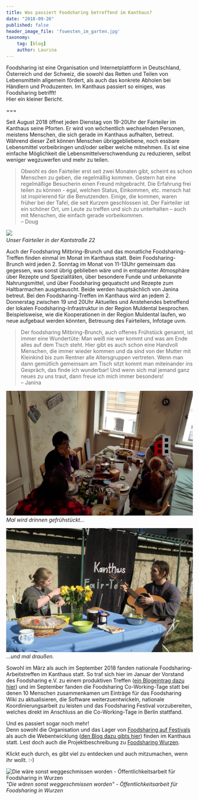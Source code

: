 ```yaml
---
title: Was passiert Foodsharing betreffend im Kanthaus?
date: "2018-09-26"
published: false
header_image_file: 'fswesten_im_garten.jpg'
taxonomy:
    tag: [blog]
    author: Laurina
---
```


Foodsharing ist eine Organisation und Internetplattform in Deutschland, Österreich und der Schweiz, die sowohl das Retten und Teilen von Lebensmitteln allgemein fördert, als auch das konkrete Abholen bei Händlern und Produzenten. Im Kanthaus passiert so einiges, was Foodsharing betrifft!<br>
Hier ein kleiner Bericht.

===

Seit August 2018 öffnet jeden Dienstag von 19-20Uhr der Fairteiler im Kanthaus seine Pforten. Er wird von wöchentlich wechselnden Personen, meistens Menschen, die sich gerade im Kanthaus aufhalten, betreut. Während dieser Zeit können Menschen übriggebliebene, noch essbare Lebensmittel vorbeibringen und/oder selber welche mitnehmen. Es ist eine einfache Möglichkeit die Lebensmittelverschwendung zu reduzieren, selbst weniger wegzuwerfen und mehr zu teilen.

> Obwohl es den Fairteiler erst seit zwei Monaten gibt, scheint es schon Menschen zu geben, die regelmäßig kommen. Gestern hat eine regelmäßige Besucherin einen Freund mitgebracht. Die Erfahrung frei teilen zu können - egal, welchen Status, Einkommen, etc. mensch hat ist inspirierend für die Benutzenden. Einige, die kommen, waren früher bei der Tafel, die seit Kurzem geschlossen ist. Der Fairteiler ist ein schöner Ort, um Leute zu treffen und sich zu unterhalten – auch mit Menschen, die einfach gerade vorbeikommen.<br>
> – Doug

![](Fairteiler_geöffnet_Schild.jpg)<br>
_Unser Fairteiler in der Kantstraße 22_

Auch der Foodsharing Mitbring-Brunch und das monatliche Foodsharing-Treffen finden einmal im Monat im Kanthaus statt. Beim Foodsharing-Brunch wird jeden 2. Sonntag im Monat von 11-13Uhr gemeinsam das gegessen, was sonst übrig geblieben wäre und in entspannter Atmosphäre über Rezepte und Spezialitäten, über besondere Funde und unbekannte Nahrungsmittel, und über Foodsharing gequatscht und Rezepte zum Haltbarmachen ausgetauscht. Beide werden hauptsächlich von Janina betreut. Bei den Foodsharing-Treffen im Kanthaus wird an jedem 2. Donnerstag zwischen 19 und 20Uhr Aktuelles und Anstehendes betreffend der lokalen Foodsharing-Infrastruktur in der Region Muldental besprochen. Beispielsweise, wie die Kooperationen in der Region Muldental laufen, wo neue aufgebaut werden könnten, Betreuung des Fairteilers, Infotage uvm.

> Der foodsharing Mitbring-Brunch, auch offenes Frühstück genannt, ist immer eine Wundertüte: Man weiß nie wer kommt und was am Ende alles auf dem Tisch steht. Hier gibt es auch schon eine Handvoll Menschen, die immer wieder kommen und da sind von der Mutter mit Kleinkind bis zum Rentner alle Altersgruppen vertreten. Wenn man dann gemütlich gemeinsam am Tisch sitzt kommt man miteinander ins Gespräch, das finde ich wunderbar! Und wenn sich mal jemand ganz neues zu uns traut, dann freue ich mich immer besonders! <br>
> – Janina

![](fsbrunchInside.jpg)<br>
_Mal wird drinnen gefrühstückt..._

![](fsbrunchOutside.jpg)<br>
_...und mal draußen._

Sowohl im März als auch im September 2018 fanden nationale Foodsharing-Arbeitstreffen im Kanthaus statt. So traf sich hier im Januar der Vorstand des Foodsharing e.V. zu einem produktiven Treffen ([ein Blogeintrag dazu hier](https://foodsharing.de/?page=blog&sub=read&id=231)) und im September fanden die Foodsharing Co-Working-Tage statt bei denen 10 Menschen zusammenkamen um Einträge für das Foodsharing Wiki zu aktualisieren, die Software weiterzuentwickeln, nationale Koordinierungsarbeit zu leisten und das Foodsharing Festival vorzubereiten, welches direkt im Anschluss an die Co-Working-Tage in Berlin stattfand.

Und es passiert sogar noch mehr!<br>
Denn sowohl die Organisation und das Lager von [Foodsharing auf Festivals](https://wiki.foodsharing.de/Foodsharing_auf_Festivals) als auch die Webentwicklung ([den Blog dazu gibts hier](https://devblog.foodsharing.de/index.en.html)) finden im Kanthaus statt.
Lest doch auch die Projektbeschreibung zu [Foodsharing Wurzen](https://kanthaus.online/de/projects/foodsharing).

Klickt euch durch, es gibt viel zu entdecken und auch mitzumachen, wenn ihr wollt. :-)

![Die wäre sonst weggeschmissen worden - Öffentlichkeitsarbeit für Foodsharing in Wurzen](Foodsharingöffentlichkeitsarbeit-in-Wurzen.jpg)<br>
_"Die wären sonst weggeschmissen worden" - Öffentlichkeitsarbeit für Foodsharing in Wurzen_
